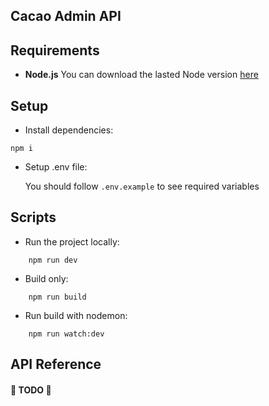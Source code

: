## Cacao Admin API

## Requirements

- **Node.js**
  You can download the lasted Node version [here](https://nodejs.org/es/)

## Setup

- Install dependencies:

```shell
npm i
```

- Setup .env file:

  You should follow `.env.example` to see required variables

## Scripts

- Run the project locally:

```shell
    npm run dev
```

- Build only:

```shell
    npm run build
```

- Run build with nodemon:

```shell
    npm run watch:dev
```

## API Reference

#### 🐍 TODO 🐍
